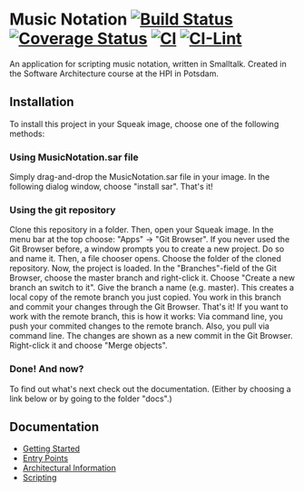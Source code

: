 

# Music Notation [![Build Status](https://travis-ci.org/hpi-swa-teaching/MusicNotation.svg)](https://travis-ci.org/hpi-swa-teaching/MusicNotation) [![Coverage Status](https://coveralls.io/repos/github/hpi-swa-teaching/MusicNotation/badge.svg?branch=development)](https://coveralls.io/github/hpi-swa-teaching/MusicNotation?branch=development) [![CI](https://github.com/hpi-swa-teaching/MusicNotation/actions/workflows/main.yml/badge.svg?branch=development)](https://github.com/hpi-swa-teaching/MusicNotation/actions/workflows/main.yml) [![CI-Lint](https://github.com/hpi-swa-teaching/MusicNotation/actions/workflows/ci-linter.yml/badge.svg?branch=development)](https://github.com/hpi-swa-teaching/MusicNotation/actions/workflows/ci-linter.yml)

An application for scripting music notation, written in Smalltalk. Created in the Software Architecture course at the HPI in Potsdam.

## Installation

To install this project in your Squeak image, choose one of the following methods:

### Using MusicNotation.sar file

Simply drag-and-drop the MusicNotation.sar file in your image. In the following dialog window, choose "install sar". That's it!

### Using the git repository

Clone this repository in a folder. Then, open your Squeak image. In the menu bar at the top choose: "Apps" -> "Git Browser". If you never used the Git Browser before, a window prompts you to create a new project. Do so and name it. Then, a file chooser opens. Choose the folder of the cloned repository. Now, the project is loaded. In the "Branches"-field of the Git Browser, choose the master branch and right-click it. Choose "Create a new branch an switch to it". Give the branch a name (e.g. master). This creates a local copy of the remote branch you just copied. You work in this branch and commit your changes through the Git Browser. That's it!
If you want to work with the remote branch, this is how it works:
Via command line, you push your commited changes to the remote branch. Also, you pull via command line. The changes are shown as a new commit in the Git Browser. Right-click it and choose "Merge objects". 

### Done! And now?

To find out what's next check out the documentation. 
(Either by choosing a link below or by going to the folder "docs".)

## Documentation 
- [Getting Started](./docs/getting-started.md)
- [Entry Points](./docs/entry-points.md)
- [Architectural Information](./docs/architectural-information.md)
- [Scripting](./docs/scripting.md)

